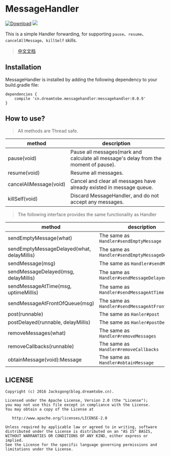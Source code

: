 # MessageHandler

[![Download][bintray_svg]][bintray_url]
![][license_2_svg]

This is a simple Handler forwarding, for supporting `pause`、`resume`、`cancelAllMessage`、`killSelf` skills.

> [中文文档](https://github.com/Jacksgong/MessageHandler/blob/master/README-zh.md)

## Installation

MessageHandler is installed by adding the following dependency to your build.gradle file:

```
dependencies {
    compile 'cn.dreamtobe.messagehandler:messagehandler:0.0.9'
}
```

## How to use?

> All methods are Thread safe.

| method | description
| --- | ---
| pause(void) | Pause all messages(mark and calculate all message's delay from the moment of pause).
| resume(void) | Resume all messages.
| cancelAllMessage(void) | Cancel and clear all messages have already existed in message queue.
| killSelf(void) | Discard MessageHandler, and do not accept any messages.

> The following interface provides the same functionality as Handler

| method | description |
| --- | --- |
| sendEmptyMessage(what) | The same as `Handler#sendEmptyMessage`
| sendEmptyMessageDelayed(what, delayMillis) | The same as `Handler#sendEmptyMessageDelayed`
| sendMessage(msg) | The same as `Handler#sendMessage`
| sendMessageDelayed(msg, delayMillis) | The same as `Handler#sendMessageDelayed`
| sendMessageAtTime(msg, uptimeMillis) | The same as `Handler#sendMessageAtTime`
| sendMessageAtFrontOfQueue(msg) | The same as `Handler#sendMessageAtFrontOfQueue`
| post(runnable) | The same as `Hanler#post`
| postDelayed(runnable, delayMillis) | The same as `Hanler#postDelayed`
| removeMessages(what) | The same as `Handler#removeMessages`
| removeCallbacks(runnable) | The same as `Handler#removeCallbacks`
| obtainMessage(void):Message | The same as `Handler#obtainMessage`

## LICENSE

```
Copyright (c) 2016 Jacksgong(blog.dreamtobe.cn).

Licensed under the Apache License, Version 2.0 (the "License");
you may not use this file except in compliance with the License.
You may obtain a copy of the License at

   http://www.apache.org/licenses/LICENSE-2.0

Unless required by applicable law or agreed to in writing, software
distributed under the License is distributed on an "AS IS" BASIS,
WITHOUT WARRANTIES OR CONDITIONS OF ANY KIND, either express or implied.
See the License for the specific language governing permissions and
limitations under the License.
```

[license_2_svg]: https://img.shields.io/hexpm/l/plug.svg
[bintray_svg]: https://api.bintray.com/packages/jacksgong/maven/MessageHandler/images/download.svg
[bintray_url]: https://bintray.com/jacksgong/maven/MessageHandler/_latestVersion
